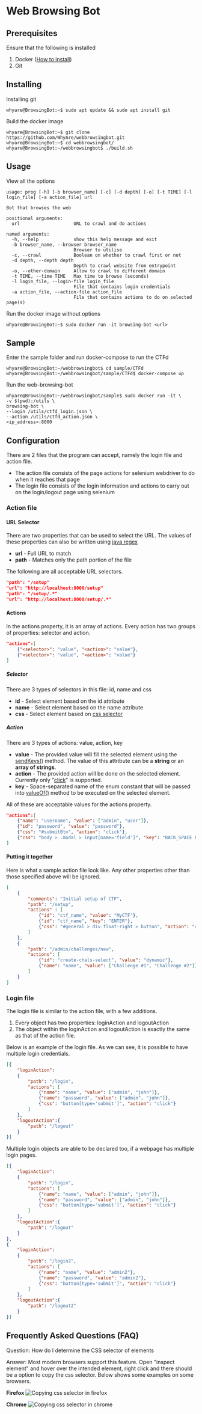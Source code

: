 # Web Browsing Bot

## Prerequisites
Ensure that the following is installed
1. Docker ([How to install](https://docs.docker.com/install/ "https://docs.docker.com/install/"))
2. Git

## Installing
Installing git
```console
whyare@BrowsingBot:~$ sudo apt update && sudo apt install git
```

Build the docker image
```console
whyare@BrowsingBot:~$ git clone https://github.com/WhyAre/webbrowsingbot.git
whyare@BrowsingBot:~$ cd webbrowsingbot/
whyare@BrowsingBot:~/webbrowsingbot$ ./build.sh
```

## Usage
View all the options
```console
usage: prog [-h] [-b browser_name] [-c] [-d depth] [-o] [-t TIME] [-l login_file] [-a action_file] url

Bot that browses the web

positional arguments:
  url                    URL to crawl and do actions

named arguments:
  -h, --help             show this help message and exit
  -b browser_name, --browser browser_name
                         Browser to utilise
  -c, --crawl            Boolean on whether to crawl first or not
  -d depth, --depth depth
                         Depth to crawl website from entrypoint
  -o, --other-domain     Allow to crawl to different domain
  -t TIME, --time TIME   Max time to browse (seconds)
  -l login_file, --login-file login_file
                         File that contains login credentials
  -a action_file, --action-file action_file
                         File that contains actions to do on selected page(s)
```

Run the docker image without options
```console
whyare@BrowsingBot:~$ sudo docker run -it browsing-bot <url>
```

## Sample
Enter the sample folder and run docker-compose to run the CTFd
```console
whyare@BrowsingBot:~/webbrowsingbot$ cd sample/CTFd
whyare@BrowsingBot:~/webbrowsingbot/sample/CTFd$ docker-compose up
```

Run the web-browsing-bot
```console
whyare@BrowsingBot:~/webbrowsingbot/sample$ sudo docker run -it \
-v $(pwd):/utils \
browsing-bot \
--login /utils/ctfd_login.json \
--action /utils/ctfd_action.json \
<ip_address>:8000
```


## Configuration
There are 2 files that the program can accept, namely the login file and action file.
* The action file consists of the page actions for selenium webdriver to do when it reaches that page
* The login file consists of the login information and actions to carry out on the login/logout page using selenium

### Action file
#### URL Selector
There are two properties that can be used to select the URL. The values of these properties can also be written using [java regex](https://docs.oracle.com/javase/7/docs/api/java/util/regex/Pattern.html)
* **url** - Full URL to match
* **path** - Matches only the path portion of the file

The following are all acceptable URL selectors.
```json
"path": "/setup"
"url": "http://localhost:8000/setup"
"path": "/setup/.*"
"url": "http://localhost:8000/setup/.*"
```

#### Actions
In the actions property, it is an array of actions. Every action has two groups of properties: selector and action.
```json
"actions":[
	{"<selector>": "value", "<action>": "value"},
	{"<selector>": "value", "<action>": "value"}
]
```

##### Selector
There are 3 types of selectors in this file: id, name and css
* **id** - Select element based on the id attribute
* **name** - Select element based on the name attribute
* **css** - Select element based on [css selector]("https://www.w3schools.com/cssref/css_selectors.asp" "CSS Selector Reference")

##### Action
There are 3 types of actions: value, action, key
* **value** - The provided value will fill the selected element using the [sendKeys()](https://selenium.dev/selenium/docs/api/java/org/openqa/selenium/WebElement.html#sendKeys-java.lang.CharSequence...- "sendKeys() documentation") method. The value of this attribute can be a **string** or an **array of strings**.
* **action** - The provided action will be done on the selected element. Currently only "[click](https://selenium.dev/selenium/docs/api/java/org/openqa/selenium/WebElement.html#click-- "click() documentation")" is supported. 
* **key** - Space-separated name of the enum constant that will be passed into [valueOf()](https://selenium.dev/selenium/docs/api/java/org/openqa/selenium/Keys.html#valueOf-java.lang.String-) method to be executed on the selected element.

All of these are acceptable values for the actions property.
```json
"actions":[
	{"name": "username", "value": ["admin", "user"]},
	{"id": "password", "value": "password"},
	{"css": "#submitBtn", "action": "click"},
	{"css": "body > .modal > input[name='field']", "key": "BACK_SPACE ENTER"}
]
```
#### Putting it together
Here is what a sample action file look like. Any other properties other than those specified above will be ignored.
```json
[
    {
        "comments": "Initial setup of CTF",
        "path": "/setup",
        "actions" : [
            {"id": "ctf_name", "value": "MyCTF"},
            {"id": "ctf_name", "key": "ENTER"},
            {"css": "#general > div.float-right > button", "action": "click"}
        ]
    },
    {
        "path": "/admin/challenges/new",
        "actions": [
            {"id": "create-chals-select", "value": "dynamic"},
            {"name": "name", "value": ["Challenge #1", "Challenge #2"]}
       	]
    }
]
```

### Login file
The login file is similar to the action file, with a few additions.
1. Every object has two properties: loginAction and logoutAction
2. The object within the loginAction and logoutAction is exactly the same as that of the action file.

Below is an example of the login file. As we can see, it is possible to have multiple login credentials.
```json
[{
    "loginAction": 
    {
        "path": "/login",
        "actions": [
            {"name": "name", "value": ["admin", "john"]},
            {"name": "password", "value": ["admin", "john"]},
            {"css": "button[type='submit']", "action": "click"}
        ]
    },
    "logoutAction":{
        "path": "/logout"
    }
}]
```

Multiple login objects are able to be declared too, if a webpage has multiple login pages.
```json
[{
    "loginAction": 
    {
        "path": "/login",
        "actions": [
            {"name": "name", "value": ["admin", "john"]},
            {"name": "password", "value": ["admin", "john"]},
            {"css": "button[type='submit']", "action": "click"}
        ]
    },
    "logoutAction":{
        "path": "/logout"
    }
},
{
    "loginAction": 
    {
        "path": "/login2",
        "actions": [
            {"name": "name", "value": "admin2"},
            {"name": "password", "value": "admin2"},
            {"css": "button[type='submit']", "action": "click"}
        ]
    },
    "logoutAction":{
        "path": "/logout2"
    }
}]
```
## Frequently Asked Questions (FAQ)
Question: How do I determine the CSS selector of elements

Answer: Most modern browsers support this feature. Open "inspect element" and hover over the intended element, right click and there should be a option to copy the css selector. Below shows some examples on some browsers.

**Firefox**
![Copying css selector in firefox](resources/gif/CSS_Selector_Firefox.gif)

**Chrome**
![Copying css selector in chrome](resources/gif/CSS_Selector_Chrome.gif)
